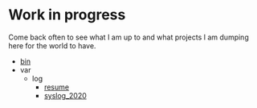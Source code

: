 # Work in progress

Come back often to see what I am up to and what projects I am dumping here for the world to have.

- [bin](/bin)
- var
  - log
    - [resume](/var/log/resume)
    - [syslog_2020](/var/log/syslog_2020)
